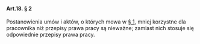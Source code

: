 #### Art.18. § 2

Postanowienia umów i aktów, o których mowa w [§ 1](./art_18-1.md), mniej korzystne dla pracownika niż przepisy prawa pracy są nieważne; zamiast nich stosuje się odpowiednie przepisy prawa pracy.

